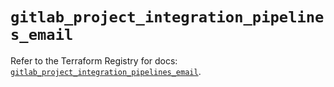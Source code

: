 # `gitlab_project_integration_pipelines_email`

Refer to the Terraform Registry for docs: [`gitlab_project_integration_pipelines_email`](https://registry.terraform.io/providers/gitlabhq/gitlab/18.4.0/docs/resources/project_integration_pipelines_email).
